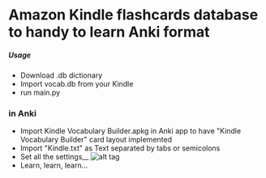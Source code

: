 Amazon Kindle flashcards database to handy to learn Anki format
===========================================

##### Usage #####
 - Download .db dictionary
 - Import vocab.db from your Kindle 
 - run main.py
### in Anki ###
 - Import Kindle Vocabulary Builder.apkg in Anki app to have "Kindle Vocabulary Builder" card layout implemented
 - Import "Kindle.txt" as Text separated by tabs or semicolons
 - Set all the settings__
 ![alt tag](http://szklarniapwr.pl/kindle2anki.png)
 - Learn, learn, learn...
